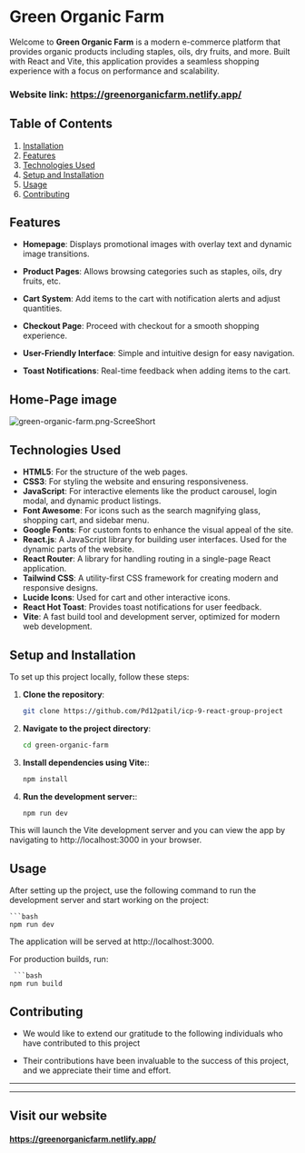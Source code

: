 # Green Organic Farm

Welcome to <b>Green Organic Farm</b> is a modern e-commerce platform that provides organic products including staples, oils, dry fruits, and more. Built with React and Vite, this application provides a seamless shopping experience with a focus on performance and scalability.

### Website link: https://greenorganicfarm.netlify.app/


## Table of Contents

1. [Installation](#Setup-and-Installation)
2. [Features](#features)
3. [Technologies Used](#technologies-used)
4. [Setup and Installation](#setup-and-installation)
5. [Usage](#usage)
6. [Contributing](#contributing)
 


## Features

- **Homepage**: Displays promotional images with overlay text and dynamic image transitions.

- **Product Pages**: Allows browsing categories such as staples, oils, dry fruits, etc.

- **Cart System**: Add items to the cart with notification alerts and adjust quantities.

- **Checkout Page**: Proceed with checkout for a smooth shopping experience.

- **User-Friendly Interface**: Simple and intuitive design for easy navigation.

- **Toast Notifications**: Real-time feedback when adding items to the cart.

## Home-Page image
<img src="./img/green-organic-farm-home.png" alt="green-organic-farm.png-ScreeShort"/>


## Technologies Used


- **HTML5**: For the structure of the web pages.
- **CSS3**: For styling the website and ensuring responsiveness.
- **JavaScript**: For interactive elements like the product carousel, login modal, and dynamic product listings.
- **Font Awesome**: For icons such as the search magnifying glass, shopping cart, and sidebar menu.
- **Google Fonts**: For custom fonts to enhance the visual appeal of the site.
- **React.js**: A JavaScript library for building user interfaces. Used for the dynamic parts of the website.
- **React Router**: A library for handling routing in a single-page React application.
- **Tailwind CSS**: A utility-first CSS framework for creating modern and responsive designs.
- **Lucide Icons**: Used for cart and other interactive icons.
- **React Hot Toast**: Provides toast notifications for user feedback.
- **Vite**: A fast build tool and development server, optimized for modern web development. 





## Setup and Installation

To set up this project locally, follow these steps:

1. **Clone the repository**:

   ```bash 
   git clone https://github.com/Pd12patil/icp-9-react-group-project

2. **Navigate to the project directory**: 

   ```bash
   cd green-organic-farm

3. **Install dependencies using Vite:**:

    ```bash
    npm install

4. **Run the development server:**:

    ```bash
    npm run dev

This will launch the Vite development server and you can view the app by navigating to http://localhost:3000 in your browser.

## Usage
After setting up the project, use the following command to run the development server and start working on the project:

    ```bash
    npm run dev

The application will be served at 
http://localhost:3000.

For production builds, run:

     ```bash
    npm run build

## Contributing

-  We would like to extend our gratitude to the following individuals who have contributed to this project

- Their contributions have been invaluable to the success of this project, and we appreciate their time and effort.

---





---
## Visit our website
 #### https://greenorganicfarm.netlify.app/

